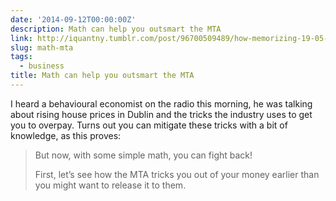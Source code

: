 ```yaml
---
date: '2014-09-12T00:00:00Z'
description: Math can help you outsmart the MTA
link: http://iquantny.tumblr.com/post/96700509489/how-memorizing-19-05-can-help-you-outsmart-the-mta
slug: math-mta
tags:
  - business
title: Math can help you outsmart the MTA
---
```


I heard a behavioural economist on the radio this morning, he was talking about
rising house prices in Dublin and the tricks the industry uses to get you to
overpay. Turns out you can mitigate these tricks with a bit of knowledge, as
this proves:

> But now, with some simple math, you can fight back!
>
> First, let’s see how the MTA tricks you out of your money earlier than you
> might want to release it to them.
